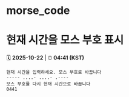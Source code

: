 # morse_code
# 현재 시간을 모스 부호 표시
<!-- MORSE_TIME_START -->
🗓️ **2025-10-22** | ⏰ **04:41 (KST)**

```
현재 시간을 입력하세요. 모스 부호로 바꿉니다
----- ....- ....- .----
모스 부호를 다시 현재 시간으로 바꿉니다
0441
```
<!-- MORSE_TIME_END -->
